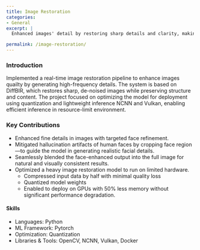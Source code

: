 ```yaml
---
title: Image Restoration
categories:
- General
excerpt: |
  Enhanced images' detail by restoring sharp details and clarity, making them look clean and high-resolution.

permalink: /image-restoration/
---
```


### Introduction
Implemented a real-time image restoration pipeline to enhance images quailty by generating high-frequency details. The system is based on DiffBIR, which restores sharp, de-noised images while preserving structure and content. The project focused on optimizing the model for deployment using quantization and lightweight inference NCNN and Vulkan, enabling efficient inference in resource-limit environment.

### Key Contributions
- Enhanced fine details in images with targeted face refinement.
- Mitigated hallucination artifacts of human faces by cropping face region—to guide the model in generating realistic facial details.
- Seamlessly blended the face-enhanced output into the full image for natural and visually consistent results.
- Optimized a heavy image restoration model to run on limited hardware.
  - Compressed input data by half with minimal quality loss
  - Quantized model weights
  - Enabled to deploy on GPUs with 50% less memory without significant performance degradation.

#### Skills
- Languages: Python
- ML Framework: Pytorch
- Optimization: Quantization
- Libraries & Tools: OpenCV, NCNN, Vulkan, Docker
